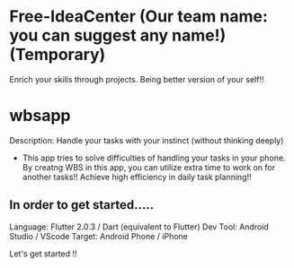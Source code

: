 # Free-IdeaCenter (Our team name: you can suggest any name!) (Temporary)
Enrich your skills through projects. Being better version of your self!!


# wbsapp

Description: Handle your tasks with your instinct (without thinking deeply)
- This app tries to solve difficulties of handling your tasks in your phone. By creatng WBS in this app, you can utilize extra time to work on for another tasks!! Achieve high efficiency in daily task planning!!


## In order to get started..... 
Language: Flutter 2.0.3 / Dart (equivalent to Flutter)
Dev Tool: Android Studio / VScode
Target: Android Phone / iPhone

Let's get started !!

